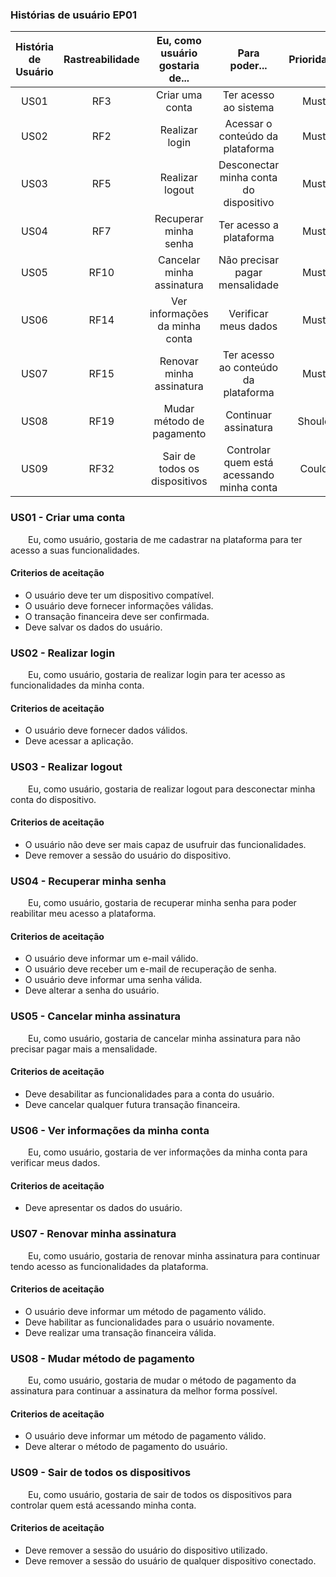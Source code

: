 
### Histórias de usuário EP01

| História de Usuário | Rastreabilidade | Eu, como usuário gostaria de... |               Para poder...               | Prioridade |
| :-----------------: | :-------------: | :-----------------------------: | :---------------------------------------: | :--------: |
|        US01         |       RF3       |         Criar uma conta         |           Ter acesso ao sistema           |    Must    |
|        US02         |       RF2       |         Realizar login          |     Acessar o conteúdo da plataforma      |    Must    |
|        US03         |       RF5       |         Realizar logout         |  Desconectar minha conta do dispositivo   |    Must    |
|        US04         |       RF7       |      Recuperar minha senha      |          Ter acesso a plataforma          |    Must    |
|        US05         |      RF10       |    Cancelar minha assinatura    |      Não precisar pagar mensalidade       |    Must    |
|        US06         |      RF14       | Ver informações da minha conta  |           Verificar meus dados            |    Must    |
|        US07         |      RF15       |    Renovar minha assinatura     |   Ter acesso ao conteúdo da plataforma    |    Must    |
|        US08         |      RF19       |    Mudar método de pagamento    |           Continuar assinatura            |   Should   |
|        US09         |      RF32       |  Sair de todos os dispositivos  | Controlar quem está acessando minha conta |   Could    |


### US01 - Criar uma conta
&emsp;&emsp;Eu, como usuário, gostaria de me cadastrar na plataforma para ter acesso a suas funcionalidades.

#### Criterios de aceitação
- O usuário deve ter um dispositivo compatível.
- O usuário deve fornecer informações válidas.
- O transação financeira deve ser confirmada.
- Deve salvar os dados do usuário.

### US02 - Realizar login
&emsp;&emsp;Eu, como usuário, gostaria de realizar login para ter acesso as funcionalidades da minha conta.

#### Criterios de aceitação
- O usuário deve fornecer dados válidos.
- Deve acessar a aplicação.
### US03 - Realizar logout
&emsp;&emsp;Eu, como usuário, gostaria de realizar logout para desconectar minha conta do dispositivo.

#### Criterios de aceitação
- O usuário não deve ser mais capaz de usufruir das funcionalidades.
- Deve remover a sessão do usuário do dispositivo.
### US04 - Recuperar minha senha
&emsp;&emsp;Eu, como usuário, gostaria de recuperar minha senha para poder reabilitar meu acesso a plataforma.

#### Criterios de aceitação
- O usuário deve informar um e-mail válido.
- O usuário deve receber um e-mail de recuperação de senha.
- O usuário deve informar uma senha válida.
- Deve alterar a senha do usuário.
### US05 - Cancelar minha assinatura
&emsp;&emsp;Eu, como usuário, gostaria de cancelar minha assinatura para não precisar pagar mais a mensalidade.

#### Criterios de aceitação
- Deve desabilitar as funcionalidades para a conta do usuário.
- Deve cancelar qualquer futura transação financeira.
### US06 - Ver informações da minha conta
&emsp;&emsp;Eu, como usuário, gostaria de ver informações da minha conta para verificar meus dados.

#### Criterios de aceitação
- Deve apresentar os dados do usuário.
### US07 - Renovar minha assinatura
&emsp;&emsp;Eu, como usuário, gostaria de renovar minha assinatura para continuar tendo acesso as funcionalidades da plataforma.

#### Criterios de aceitação
- O usuário deve informar um método de pagamento válido.
- Deve habilitar as funcionalidades para o usuário novamente.
- Deve realizar uma transação financeira válida.
### US08 - Mudar método de pagamento
&emsp;&emsp;Eu, como usuário, gostaria de mudar o método de pagamento da assinatura para continuar a assinatura da melhor forma possível.

#### Criterios de aceitação
- O usuário deve informar um método de pagamento válido.
- Deve alterar o método de pagamento do usuário.
### US09 - Sair de todos os dispositivos
&emsp;&emsp;Eu, como usuário, gostaria de sair de todos os dispositivos para controlar quem está acessando minha conta.

#### Criterios de aceitação
- Deve remover a sessão do usuário do dispositivo utilizado.
- Deve remover a sessão do usuário de qualquer dispositivo conectado.

